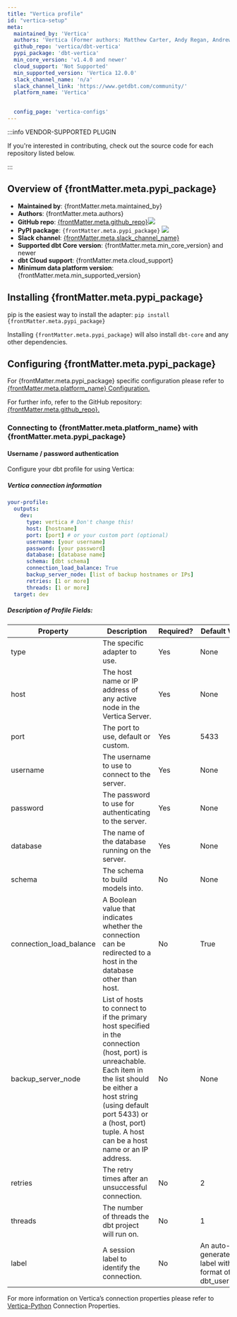 ```yaml
---
title: "Vertica profile"
id: "vertica-setup"
meta:
  maintained_by: 'Vertica'
  authors: 'Vertica (Former authors: Matthew Carter, Andy Regan, Andrew Hedengren)'
  github_repo: 'vertica/dbt-vertica'
  pypi_package: 'dbt-vertica'
  min_core_version: 'v1.4.0 and newer'
  cloud_support: 'Not Supported'
  min_supported_version: 'Vertica 12.0.0'
  slack_channel_name: 'n/a'
  slack_channel_link: 'https://www.getdbt.com/community/'
  platform_name: 'Vertica'
  

  config_page: 'vertica-configs'
---
```


:::info VENDOR-SUPPORTED PLUGIN

If you're interested in contributing, check out the source code for each repository listed below.

:::

<h2> Overview of {frontMatter.meta.pypi_package} </h2>

<ul>
    <li><strong>Maintained by</strong>: {frontMatter.meta.maintained_by}</li>
    <li><strong>Authors</strong>: {frontMatter.meta.authors}</li>
    <li><strong>GitHub repo</strong>: <a href={`https://github.com/${frontMatter.meta.github_repo}`}>{frontMatter.meta.github_repo}</a><a href={`https://github.com/${frontMatter.meta.github_repo}`}><img src={`https://img.shields.io/github/stars/${frontMatter.meta.github_repo}?style=for-the-badge`}/></a></li>
    <li><strong>PyPI package</strong>: <code>{frontMatter.meta.pypi_package}</code> <a href={`https://badge.fury.io/py/${frontMatter.meta.pypi_package}`}><img src={`https://badge.fury.io/py/${frontMatter.meta.pypi_package}.svg`}/></a></li>
    <li><strong>Slack channel</strong>: <a href={frontMatter.meta.slack_channel_link}>{frontMatter.meta.slack_channel_name}</a></li>
    <li><strong>Supported dbt Core version</strong>: {frontMatter.meta.min_core_version} and newer</li>
    <li><strong>dbt Cloud support</strong>: {frontMatter.meta.cloud_support}</li>
    <li><strong>Minimum data platform version</strong>: {frontMatter.meta.min_supported_version}</li>
    </ul>


<h2> Installing {frontMatter.meta.pypi_package} </h2>

pip is the easiest way to install the adapter: <code>pip install {frontMatter.meta.pypi_package} </code>

<p>Installing <code>{frontMatter.meta.pypi_package}</code> will also install <code>dbt-core</code> and any other dependencies.</p>

<h2> Configuring {frontMatter.meta.pypi_package} </h2>

<p>For {frontMatter.meta.pypi_package} specific configuration please refer to <a href={frontMatter.meta.config_page}>{frontMatter.meta.platform_name} Configuration.</a> </p>

<p>For further info, refer to the GitHub repository: <a href={`https://github.com/${frontMatter.meta.github_repo}`}>{frontMatter.meta.github_repo}.</a></p>


<h3> Connecting to {frontMatter.meta.platform_name}   with {frontMatter.meta.pypi_package} </h3>

#### Username / password authentication

Configure your dbt profile for using Vertica:

##### Vertica connection information

<File name='profiles.yml'>

```yaml
your-profile:
  outputs:
    dev:
      type: vertica # Don't change this!
      host: [hostname]
      port: [port] # or your custom port (optional)
      username: [your username]
      password: [your password]
      database: [database name]
      schema: [dbt schema]
      connection_load_balance: True
      backup_server_node: [list of backup hostnames or IPs]
      retries: [1 or more]  
      threads: [1 or more]
  target: dev
```

</File>


##### Description of Profile Fields:




| Property                         | Description                                                                                                  | Required?                                                                                                        |Default Value |Example                          |
|--------------------------------|--------------------------------------------------------------------------------------------------------------|------------------------------------------------------------------------------------------------------------------|----------------------------|----------------------------------|
|type                         | The specific adapter to use.                                                                        | Yes    | None          | vertica
| host                           | The host name or IP address of any active node in the Vertica Server.                                                                         |Yes                                                 | None                     | 127.0.0.1
| port                       | The port to use, default or custom.                                                                      | Yes                                                                      | 5433       |5433
| username                         | The username to use to connect to the server.                                                              | Yes                                                           | None            | dbadmin|
password   |The password to use for authenticating to the server. |Yes|None|my_password|
database |The name of the database running on the server. |Yes | None | my_db |
schema|	The schema to build models into.|	No|	None	|VMart|
connection_load_balance|	A Boolean value that indicates whether the connection can be redirected to a host in the database other than host.|	No|	True	|True|
backup_server_node|	List of hosts to connect to if the primary host specified in the connection (host, port) is unreachable. Each item in the list should be either a host string (using default port 5433) or a (host, port) tuple. A host can be a host name or an IP address.|	No|	None	|['123.123.123.123','www.abc.com',('123.123.123.124',5433)]|
retries	|The retry times after an unsuccessful connection.|	No|	2	|3|
threads	|The number of threads the dbt project will run on.|	No|	1|	3|
label|	A session label to identify the connection.	|No	|An auto-generated label with format of: dbt_username	|dbt_dbadmin|


For more information on Vertica’s connection properties please refer to [Vertica-Python](https://github.com/vertica/vertica-python#create-a-connection) Connection Properties.


